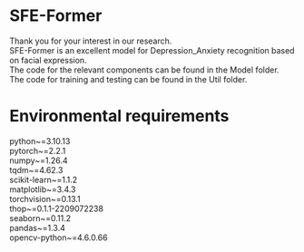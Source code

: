 # SFE-Former
Thank you for your interest in our research.  
SFE-Former is an excellent model for Depression_Anxiety recognition based on facial expression.  
The code for the relevant components can be found in the Model folder.  
The code for training and testing can be found in the Util folder.  

# Environmental requirements  
python~=3.10.13  
pytorch~=2.2.1  
numpy~=1.26.4  
tqdm~=4.62.3  
scikit-learn~=1.1.2  
matplotlib~=3.4.3  
torchvision~=0.13.1  
thop~=0.1.1-2209072238  
seaborn~=0.11.2  
pandas~=1.3.4  
opencv-python~=4.6.0.66  
